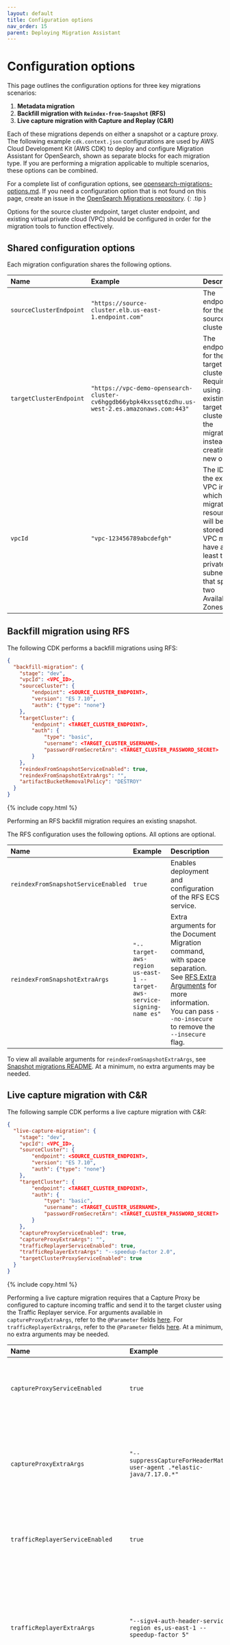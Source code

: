 ```yaml
---
layout: default
title: Configuration options
nav_order: 15
parent: Deploying Migration Assistant
---
```


# Configuration options

This page outlines the configuration options for three key migrations scenarios:

1. **Metadata migration**
2. **Backfill migration with `Reindex-from-Snapshot` (RFS)**
3. **Live capture migration with Capture and Replay (C&R)**

Each of these migrations depends on either a snapshot or a capture proxy. The following example `cdk.context.json` configurations are used by AWS Cloud Development Kit (AWS CDK) to deploy and configure Migration Assistant for OpenSearch, shown as separate blocks for each migration type. If you are performing a migration applicable to multiple scenarios, these options can be combined.


For a complete list of configuration options, see [opensearch-migrations-options.md](https://github.com/opensearch-project/opensearch-migrations/blob/main/deployment/cdk/opensearch-service-migration/options.md). If you need a configuration option that is not found on this page, create an issue in the [OpenSearch Migrations repository](https://github.com/opensearch-project/opensearch-migrations/issues).
{: .tip }

Options for the source cluster endpoint, target cluster endpoint, and existing virtual private cloud (VPC) should be configured in order for the migration tools to function effectively.

## Shared configuration options

Each migration configuration shares the following options.


| Name | Example  | Description   |
| :--- | :--- | :--- |
| `sourceClusterEndpoint` | `"https://source-cluster.elb.us-east-1.endpoint.com"`  | The endpoint for the source cluster.  |
| `targetClusterEndpoint` | `"https://vpc-demo-opensearch-cluster-cv6hggdb66ybpk4kxssqt6zdhu.us-west-2.es.amazonaws.com:443"`   | The endpoint for the target cluster. Required if using an existing target cluster for the migration instead of creating a new one. |
| `vpcId` | `"vpc-123456789abcdefgh"`  | The ID of the existing VPC in which the migration resources will be stored. The VPC must have at least two private subnets that span two Availability Zones. |


## Backfill migration using RFS

The following CDK performs a backfill migrations using RFS:

```json
{
  "backfill-migration": {
    "stage": "dev",
    "vpcId": <VPC_ID>,
    "sourceCluster": {
        "endpoint": <SOURCE_CLUSTER_ENDPOINT>,
        "version": "ES 7.10",
        "auth": {"type": "none"}
    },
    "targetCluster": {
        "endpoint": <TARGET_CLUSTER_ENDPOINT>,
        "auth": {
            "type": "basic",
            "username": <TARGET_CLUSTER_USERNAME>,
            "passwordFromSecretArn": <TARGET_CLUSTER_PASSWORD_SECRET>
        }
    },
    "reindexFromSnapshotServiceEnabled": true,
    "reindexFromSnapshotExtraArgs": "",
    "artifactBucketRemovalPolicy": "DESTROY"
  }
}
```
{% include copy.html %}

Performing an RFS backfill migration requires an existing snapshot. 


The RFS configuration uses the following options. All options are optional. 

| Name  | Example | Description |
| :--- | :--- | :--- |
| `reindexFromSnapshotServiceEnabled` | `true` | Enables deployment and configuration of the RFS ECS service. |
| `reindexFromSnapshotExtraArgs` | `"--target-aws-region us-east-1 --target-aws-service-signing-name es"` | Extra arguments for the Document Migration command, with space separation. See [RFS Extra Arguments](https://github.com/opensearch-project/opensearch-migrations/blob/main/DocumentsFromSnapshotMigration/README.md#arguments) for more information. You can pass `--no-insecure` to remove the `--insecure` flag. |

To view all available arguments for `reindexFromSnapshotExtraArgs`, see [Snapshot migrations README](https://github.com/opensearch-project/opensearch-migrations/blob/main/DocumentsFromSnapshotMigration/README.md#arguments). At a minimum, no extra arguments may be needed.

## Live capture migration with C&R 

The following sample CDK performs a live capture migration with C&R:

```json
{
  "live-capture-migration": {
    "stage": "dev",
    "vpcId": <VPC_ID>,
    "sourceCluster": {
        "endpoint": <SOURCE_CLUSTER_ENDPOINT>,
        "version": "ES 7.10",
        "auth": {"type": "none"}
    },
    "targetCluster": {
        "endpoint": <TARGET_CLUSTER_ENDPOINT>,
        "auth": {
            "type": "basic",
            "username": <TARGET_CLUSTER_USERNAME>,
            "passwordFromSecretArn": <TARGET_CLUSTER_PASSWORD_SECRET>
        }
    },
    "captureProxyServiceEnabled": true,
    "captureProxyExtraArgs": "",
    "trafficReplayerServiceEnabled": true,
    "trafficReplayerExtraArgs": "--speedup-factor 2.0",
    "targetClusterProxyServiceEnabled": true
  }
}
```
{% include copy.html %}

Performing a live capture migration requires that a Capture Proxy be configured to capture incoming traffic and send it to the target cluster using the Traffic Replayer service. For arguments available in `captureProxyExtraArgs`, refer to the `@Parameter` fields [here](https://github.com/opensearch-project/opensearch-migrations/blob/main/TrafficCapture/trafficCaptureProxyServer/src/main/java/org/opensearch/migrations/trafficcapture/proxyserver/CaptureProxy.java). For `trafficReplayerExtraArgs`, refer to the `@Parameter` fields [here](https://github.com/opensearch-project/opensearch-migrations/blob/main/TrafficCapture/trafficReplayer/src/main/java/org/opensearch/migrations/replay/TrafficReplayer.java). At a minimum, no extra arguments may be needed.


| Name  | Example  | Description   |
| :--- | :--- | :--- |
| `captureProxyServiceEnabled`    | `true`  | Enables the Capture Proxy service deployment using an AWS CloudFormation stack.  |
| `captureProxyExtraArgs`  | `"--suppressCaptureForHeaderMatch user-agent .*elastic-java/7.17.0.*"`  | Extra arguments for the Capture Proxy command, including options specified by the [Capture Proxy](https://github.com/opensearch-project/opensearch-migrations/blob/main/TrafficCapture/trafficCaptureProxyServer/src/main/java/org/opensearch/migrations/trafficcapture/proxyserver/CaptureProxy.java).  |
| `trafficReplayerServiceEnabled` | `true`  | Enables the Traffic Replayer service deployment using a CloudFormation stack.  |
| `trafficReplayerExtraArgs`      | `"--sigv4-auth-header-service-region es,us-east-1 --speedup-factor 5"`                 | Extra arguments for the Traffic Replayer command, including options for auth headers and other parameters specified by the [Traffic Replayer](https://github.com/opensearch-project/opensearch-migrations/blob/main/TrafficCapture/trafficReplayer/src/main/java/org/opensearch/migrations/replay/TrafficReplayer.java). |
| `targetClusterProxyServiceEnabled` | `true` | Enables the target cluster proxy service deployment using a CloudFormation stack. |

For arguments available in `captureProxyExtraArgs`, see the `@Parameter` fields in [`CaptureProxy.java`](https://github.com/opensearch-project/opensearch-migrations/blob/main/TrafficCapture/trafficCaptureProxyServer/src/main/java/org/opensearch/migrations/trafficcapture/proxyserver/CaptureProxy.java). For `trafficReplayerExtraArgs`, see the `@Parameter` fields in [TrafficReplayer.java](https://github.com/opensearch-project/opensearch-migrations/blob/main/TrafficCapture/trafficReplayer/src/main/java/org/opensearch/migrations/replay/TrafficReplayer.java).


## Cluster authentication options

Both the source and target cluster can use no authentication, authentication limited to VPC, basic authentication with a username and password, or AWS Signature Version 4 scoped to a user or role.

### No authentication

```json
    "sourceCluster": {
        "endpoint": <SOURCE_CLUSTER_ENDPOINT>,
        "version": "ES 7.10",
        "auth": {"type": "none"}
    }
```
{% include copy.html %}

### Basic authentication

```json
    "sourceCluster": {
        "endpoint": <SOURCE_CLUSTER_ENDPOINT>,
        "version": "ES 7.10",
        "auth": {
            "type": "basic",
            "username": <TARGET_CLUSTER_USERNAME>,
            "passwordFromSecretArn": <TARGET_CLUSTER_PASSWORD_SECRET>
        }
    }
```
{% include copy.html %}

### Signature Version 4 authentication

```json
    "sourceCluster": {
        "endpoint": <SOURCE_CLUSTER_ENDPOINT>,
        "version": "ES 7.10",
        "auth": {
            "type": "sigv4",
            "region": "us-east-1",
            "serviceSigningName": "es"
        }
    }
```
{% include copy.html %}

The `serviceSigningName` can be `es` for an Elasticsearch or OpenSearch domain, or `aoss` for an OpenSearch Serverless collection.

All of these authentication options apply to both source and target clusters.

## Network configuration

The migration tooling expects the source cluster, target cluster, and migration resources to exist in the same VPC. If this is not the case, manual networking setup outside of this documentation is likely required.

